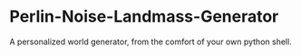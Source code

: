 # Perlin-Noise-Landmass-Generator
A personalized world generator, from the comfort of your own python shell. 
